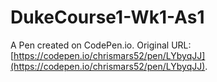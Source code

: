 # DukeCourse1-Wk1-As1

A Pen created on CodePen.io. Original URL: [https://codepen.io/chrismars52/pen/LYbyqJJ](https://codepen.io/chrismars52/pen/LYbyqJJ).


